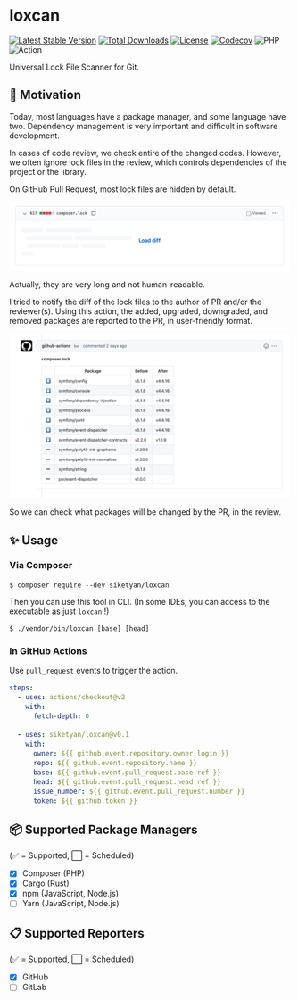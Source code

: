 # loxcan
[![Latest Stable Version](https://poser.pugx.org/siketyan/loxcan/v)](https://packagist.org/packages/siketyan/loxcan)
[![Total Downloads](https://poser.pugx.org/siketyan/loxcan/downloads)](https://packagist.org/packages/siketyan/loxcan)
[![License](https://poser.pugx.org/siketyan/loxcan/license)](https://packagist.org/packages/siketyan/loxcan)
[![Codecov](https://codecov.io/gh/siketyan/loxcan/branch/master/graph/badge.svg?token=2DB0MRBL4E)](https://codecov.io/gh/siketyan/loxcan)
![PHP](https://github.com/siketyan/loxcan/workflows/PHP/badge.svg)
![Action](https://github.com/siketyan/loxcan/workflows/Action/badge.svg)

Universal Lock File Scanner for Git.

## 🚀 Motivation
Today, most languages have a package manager, and some language have two.
Dependency management is very important and difficult in software development.

In cases of code review, we check entire of the changed codes.
However, we often ignore lock files in the review, which controls dependencies of the project or the library.

On GitHub Pull Request, most lock files are hidden by default.

![Load diff screen](./resources/load-diff.png)

Actually, they are very long and not human-readable.

I tried to notify the diff of the lock files to the author of PR and/or the reviewer(s).
Using this action, the added, upgraded, downgraded, and removed packages are reported to the PR, in user-friendly format.

![Report of the changed packages](./resources/screenshot.png)

So we can check what packages will be changed by the PR, in the review.

## ✨ Usage
### Via Composer
```console
$ composer require --dev siketyan/loxcan
```

Then you can use this tool in CLI.
(In some IDEs, you can access to the executable as just `loxcan` !)

```console
$ ./vendor/bin/loxcan [base] [head]
```

### In GitHub Actions
Use `pull_request` events to trigger the action.

```yaml
steps:
  - uses: actions/checkout@v2
    with:
      fetch-depth: 0

  - uses: siketyan/loxcan@v0.1
    with:
      owner: ${{ github.event.repository.owner.login }}
      repo: ${{ github.event.repository.name }}
      base: ${{ github.event.pull_request.base.ref }}
      head: ${{ github.event.pull_request.head.ref }}
      issue_number: ${{ github.event.pull_request.number }}
      token: ${{ github.token }}
```

## 📦 Supported Package Managers
(✅ = Supported, ⬜️ = Scheduled)

- [x] Composer (PHP)
- [x] Cargo (Rust)
- [x] npm (JavaScript, Node.js)
- [ ] Yarn (JavaScript, Node.js)

## 📋 Supported Reporters
(✅ = Supported, ⬜️ = Scheduled)

- [x] GitHub
- [ ] GitLab
